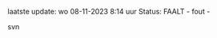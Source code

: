 laatste update: 
wo 08-11-2023  8:14   uur 
Status: FAALT - fout - 
<div class="service R">svn</div>